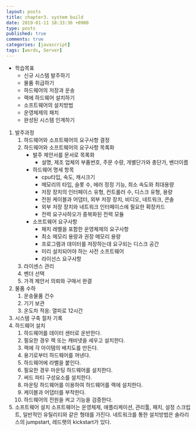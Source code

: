 ```yaml
---
layout: posts
title: chapter3. system build
date: 2019-01-11 18:33:36 +0900
type: posts
published: true
comments: true
categories: [javascript]
tags: [words, Server]
---
```


* 학습목표
    * 신규 시스템 발주하기
    * 물품 취급하기
    * 하드웨어의 저장과 운송
    * 랙에 하드웨어 설치하기
    * 소프트웨어의 설치방법
    * 운영체제의 패치
    * 완성된 시스템 인계하기

1. 발주과정
    1. 하드웨어와 소프트웨어의 요구사항 결정
    2. 하드웨어와 소프트웨어의 요구사항 목록화
        * 발주 제안서를 문서로 목록화
            *  설명, 제조 업체의 부품번호, 주문 수량, 개별단가와 총단가, 벤더이름
        *  하드웨어 명세 항목
            *  cpu타입, 속도, 캐시크기
            *  메모리의 타입, 슬롯 수, 에러 정정 기능, 최소 속도와 최대용량
            *  저장 장치의 인터페이스 유형, 컨트롤러 수, 디스크 유형, 용량
            *  전원 케이블과 어댑터, 외부 저장 장치, 비디오, 네트워크, 콘솔
            *  외부 저장 장치와 네트워크 인터페이스에 필요한 확장카드
            *  전력 요구사하오가 중복화된 전력 모듈
        *  소프트웨어 요구사항 
            *  패치 레벨을 포함한 운영체제의 요구사항
            *  최소 메모리 용량과 권장 메모리 용량
            *  프로그램과 데이터를 저장하는데 요구되는 디스크 공간
            *  미리 설치되어야 하는 사전 소프트웨어
            *  라이선스 요구사항
    3.  라이센스 관리
    4.  벤더 선택
    5.  가격 제안서 의뢰와 구매서 완결
2. 물품 수하
    1. 운송물품 건수
    2. 기기 보관
    3. 온도차 적응: 열피로 12시간
3. 시스템 구축 절차 기록
4. 하드웨어 설치
    1. 하드웨어를 데이터 센터로 운반한다.
    2. 필요한 경우 랙 또는 캐비넷을 세우고 설치한다.
    3. 랙에 각 아이템의 배치도를 만든다.
    4. 용기로부터 하드웨어를 꺼낸다.
    5. 하드웨어에 라벨을 붙인다.
    6. 필요한 경우 마운팅 하드웨어를 설치한다.
    7. 써드 파티 구성요소를 설치한다.
    8. 마운팅 하드웨어를 이용하여 하드웨어를 랙에 설치한다.
    9. 케이블과 어댑터를 부착한다.
    10. 하드웨어의 전원을 켜고 기능을 검증한다.
5. 소프트웨어 설치
    소프트웨어는 운영체제, 애플리케이션, 관리툴, 패치, 설정 스크립트, 일반적인 유틸리티와 같은 형태를 가진다. 네트워크를 통한 설치방법은 솔라리스의  jumpstart, 레드햇의 kickstart가 있다.
